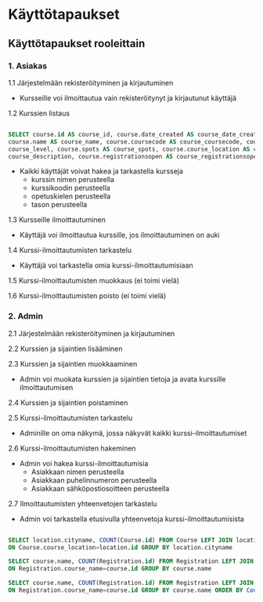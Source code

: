 # Käyttötapaukset

## Käyttötapaukset rooleittain

### 1. Asiakas

1.1 Järjestelmään rekisteröityminen ja kirjautuminen

- Kursseille voi ilmoittautua vain rekisteröitynyt ja kirjautunut käyttäjä

1.2 Kurssien listaus

~~~~sql

SELECT course.id AS course_id, course.date_created AS course_date_created, course.date_modified AS course_date_modified,
course.name AS course_name, course.coursecode AS course_coursecode, course.language AS course_language, course.level AS
course_level, course.spots AS course_spots, course.course_location AS course_course_location, course.description AS
course_description, course.registrationsopen AS course_registrationsopen FROM course

~~~~

- Kaikki käyttäjät voivat hakea ja tarkastella kursseja
  - kurssin nimen perusteella
  - kurssikoodin perusteella
  - opetuskielen perusteella
  - tason perusteella
  
1.3 Kursseille ilmoittautuminen

- Käyttäjä voi ilmoittautua kurssille, jos ilmoittautuminen on auki

1.4 Kurssi-ilmoittautumisten tarkastelu

- Käyttäjä voi tarkastella omia kurssi-ilmoittautumisiaan

1.5 Kurssi-ilmoittautumisten muokkaus (ei toimi vielä)

1.6 Kurssi-ilmoittautumisten poisto (ei toimi vielä)

### 2. Admin

2.1 Järjestelmään rekisteröityminen ja kirjautuminen

2.2 Kurssien ja sijaintien lisääminen

2.3 Kurssien ja sijaintien muokkaaminen

- Admin voi muokata kurssien ja sijaintien tietoja ja avata kurssille ilmoittautumisen

2.4 Kurssien ja sijaintien poistaminen

2.5 Kurssi-ilmoittautumisten tarkastelu

- Adminille on oma näkymä, jossa näkyvät kaikki kurssi-ilmoittautumiset

2.6 Kurssi-ilmoittautumisten hakeminen

- Admin voi hakea kurssi-ilmoittautumisia
  - Asiakkaan nimen perusteella
  - Asiakkaan puhelinnumeron perusteella
  - Asiakkaan sähköpostiosoitteen perusteella

2.7 Ilmoittautumisten yhteenvetojen tarkastelu

- Admin voi tarkastella etusivulla yhteenvetoja kurssi-ilmoittautumisista

~~~~sql

SELECT location.cityname, COUNT(Course.id) FROM Course LEFT JOIN location 
ON Course.course_location=location.id GROUP BY location.cityname

SELECT course.name, COUNT(Registration.id) FROM Registration LEFT JOIN course 
ON Registration.course_name=course.id GROUP BY course.name

SELECT course.name, COUNT(Registration.id) FROM Registration LEFT JOIN course 
ON Registration.course_name=course.id GROUP BY course.name ORDER BY Count(Registration.id) DESC LIMIT 3

~~~~
